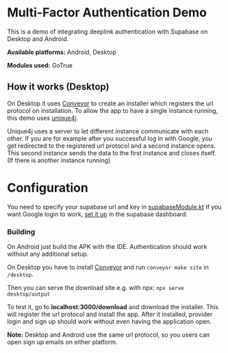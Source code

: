 # Multi-Factor Authentication Demo

This is a demo of integrating deeplink authentication with Supabase on Desktop and Android.

**Available platforms:** Android, Desktop

**Modules used:** GoTrue

## How it works (Desktop)

On Desktop it uses [Conveyor](https://conveyor.hydraulic.dev/9.2/) to create an installer which registers the url protocol on installation.
To allow the app to have a single instance running, this demo uses [unique4j](https://github.com/prat-man/unique4j).

Unique4j uses a server to let different instance communicate with each other. If you are for example after you successful log in with Google, you get redirected to the registered url protocol and a second instance opens. This second instance sends the data to the first instance and closes itself. (If there is another instance running) 

# Configuration

You need to specify your supabase url and key in [supabaseModule.kt](https://github.com/supabase-community/supabase-kt/blob/master/demos/multiplatform-deeplinks/common/src/commonMain/kotlin/io/github/jan/supabase/common/di/supabaseModule.kt)
If you want Google login to work, [set it up](https://supabase.com/docs/guides/auth/social-login) in the supabase dashboard.

### Building

On Android just build the APK with the IDE. Authentication should work without any additional setup.

On Desktop you have to install [Conveyor](https://conveyor.hydraulic.dev/9.2/) and run `conveyor make site` in `/desktop`. 

Then you can serve the download site e.g. with npx: `npx serve desktop/output`

To test it, go to **localhost:3000/download** and download the installer. This will register the url protocol and install the app.
After it installed, provider login and sign up should work without even having the application open.

**Note:** Desktop and Android use the same url protocol, so you users can open sign up emails on either platform.


